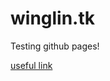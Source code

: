 # winglin.tk 

Testing github pages!


[useful link](https://www.namecheap.com/support/knowledgebase/article.aspx/9645/2208/how-do-i-link-my-domain-to-github-pages)
